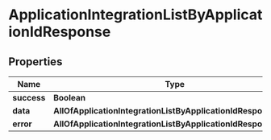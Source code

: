 # ApplicationIntegrationListByApplicationIdResponse

## Properties
Name | Type | Description | Notes
------------ | ------------- | ------------- | -------------
**success** | **Boolean** |  |  [optional]
**data** | **AllOfApplicationIntegrationListByApplicationIdResponseData** |  |  [optional]
**error** | **AllOfApplicationIntegrationListByApplicationIdResponseError** |  |  [optional]

